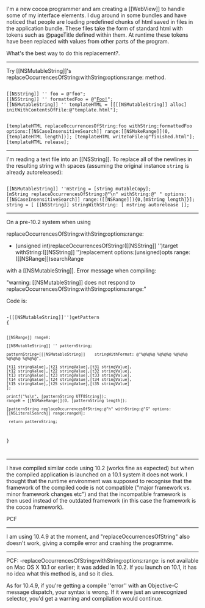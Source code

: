 I'm a new cocoa programmer and am creating a [[WebView]] to handle some of my interface elements. I dug around in some bundles and have noticed that people are loading predefined chunks of html saved in files in the application bundle. These files take the form of standard html with tokens such as @pageTitle defined within them. At runtime these tokens have been replaced with values from other parts of the program.

What's the best way to do this replacement?.

----

Try [[NSMutableString]]'s replaceOccurrencesOfString:withString:options:range: method.

<code>
[[NSString]] '' foo = @"foo";
[[NSString]] '' formattedFoo = @"<a href=\"http://www.foo.com\">Foo!</a>";
[[NSMutableString]] '' templateHTML = [[[[NSMutableString]] alloc] initWithContentsOfFile:@"template.html"];

[templateHTML replaceOccurrencesOfString:foo withString:formattedFoo 
                            options:[[NSCaseInsensitiveSearch]] 
                            range:[[NSMakeRange]](0, [templateHTML length])];
[templateHTML writeToFile:@"finished.html"];
[templateHTML release];
</code>

----

I'm reading a text file into an [[NSString]]. To replace all of the newlines in the resulting string with spaces
(assuming the original instance <code>string</code> is already autoreleased):

<code>
[[NSMutableString]] ''mString = [string mutableCopy];
[mString replaceOccurrencesOfString:@"\n" withString:@" " options:[[NSCaseInsensitiveSearch]] range:([[NSRange]]){0,[mString length]}];
string = [ [[NSString]] stringWithString: [ mstring autorelease ]];
</code>

----

On a pre-10.2 system when using 

replaceOccurrencesOfString:withString:options:range:

- (unsigned int)replaceOccurrencesOfString:([[NSString]] '')target withString:([[NSString]] '')replacement options:(unsigned)opts range:([[NSRange]])searchRange

with a [[NSMutableString]]. Error message when compiling:

"warning: [[NSMutableString]] does not respond to replaceOccurrencesOfString:withString:options:range:"

Code is:

<code>
-([[NSMutableString]]'')getPattern
{

    [[NSRange]] rangeH;

    [[NSMutableString]] '' patternString;
    
    patternString=[[[NSMutableString]]    stringWithFormat: @"%@%@%@ %@%@%@ %@%@%@ %@%@%@ %@%@%@", 
   
    [t11 stringValue],[t21 stringValue],[t31 stringValue],
    [t12 stringValue],[t22 stringValue],[t32 stringValue],
    [t13 stringValue],[t23 stringValue],[t33 stringValue],  
    [t14 stringValue],[t24 stringValue],[t34 stringValue],  
    [t15 stringValue],[t25 stringValue],[t35 stringValue]
    ];
   
    printf("%s\n", [patternString UTF8String]);
    rangeH = [[NSMakeRange]](0, [patternString length]);

    [patternString replaceOccurrencesOfString:@"h" withString:@"G" options:[[NSLiteralSearch]] range:rangeH];
    
     return patternString;
}

</code>

----

I have compiled similar code using 10.2 (works fine as expected) but when the compiled application is launched on a 10.1 system it does not work.  I thought that the runtime environment was supposed to recognise that the framework of the compiled code is not compatible ("major framework vs. minor framework changes etc") and that the incompatible framework is then used instead of the outdated framework (in this case the framework is the cocoa framework).

PCF

----
I am using 10.4.9 at the moment, and "replaceOccurrencesOfString" also doesn't work, giving a compile error and crashing the programme.

----

PCF: -replaceOccurrencesOfString:withString:options:range: is not available on Mac OS X 10.1 or earlier; it was added in 10.2. If you launch on 10.1, it has no idea what this method is, and so it dies.

As for 10.4.9, if you're getting a compile ''error'' with an Objective-C message dispatch, your syntax is wrong. If it were just an unrecognized selector, you'd get a warning and compilation would continue.